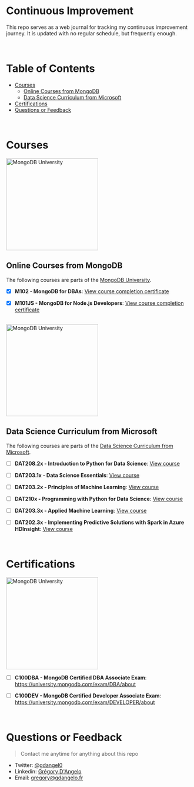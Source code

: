 # Continuous Improvement

This repo serves as a web journal for tracking my continuous improvement journey. It is updated with no regular schedule, but frequently enough.

<br>

# Table of Contents
* [Courses](#courses)
    * [Online Courses from MongoDB](#online-courses-from-mongodb)
    * [Data Science Curriculum from Microsoft](#data-science-curriculum-from-microsoft)
* [Certifications](#certifications)
* [Questions or Feedback](#questions-or-feedback)

<br>

# Courses

<img src="https://webassets.mongodb.com/_com_assets/cms/MongoDB-Logo-5c3a7405a85675366beb3a5ec4c032348c390b3f142f5e6dddf1d78e2df5cb5c.png" alt="MongoDB University" width="250">

## Online Courses from MongoDB

The following courses are parts of the [MongoDB University](https://university.mongodb.com/).

- [X] **M102 - MongoDB for DBAs**: [View course completion certificate](https://university.mongodb.com/course_completion/5262104e9d074bdf9717234206d02ce2)

- [X] **M101JS - MongoDB for Node.js Developers**: [View course completion certificate](http://university.mongodb.com/course_completion/a94e7a0563eb4556a189fb2d209e07be)

<br>

<img src="https://assets.onestore.ms/cdnfiles/onestorerolling-1606-01000/shell/v3/images/logo/microsoft.png" alt="MongoDB University" width="250">

## Data Science Curriculum from Microsoft

The following courses are parts of the [Data Science Curriculum from Microsoft](https://www.edx.org/microsoft-data-science-curriculum).

- [ ] **DAT208.2x - Introduction to Python for Data Science**: [View course](https://www.edx.org/course/introduction-python-data-science-microsoft-dat208x-2)

- [ ] **DAT203.1x - Data Science Essentials**: [View course](https://www.edx.org/course/data-science-essentials-microsoft-dat203-1x)

- [ ] **DAT203.2x - Principles of Machine Learning**: [View course](https://www.edx.org/course/principles-machine-learning-microsoft-dat203-2x)

- [ ] **DAT210x - Programming with Python for Data Science**: [View course](https://www.edx.org/course/programming-python-data-science-microsoft-dat210x)

- [ ] **DAT203.3x - Applied Machine Learning**: [View course](https://www.edx.org/course/applied-machine-learning-microsoft-dat203-3x)

- [ ] **DAT202.3x - Implementing Predictive Solutions with Spark in Azure HDInsight**: [View course](https://www.edx.org/course/implementing-predictive-solutions-spark-microsoft-dat202-3x-0)

<br>

# Certifications

<img src="https://webassets.mongodb.com/_com_assets/cms/MongoDB-Logo-5c3a7405a85675366beb3a5ec4c032348c390b3f142f5e6dddf1d78e2df5cb5c.png" alt="MongoDB University" width="250">

- [ ] **C100DBA - MongoDB Certified DBA Associate Exam**: https://university.mongodb.com/exam/DBA/about

- [ ] **C100DEV - MongoDB Certified Developer Associate Exam**: https://university.mongodb.com/exam/DEVELOPER/about

<br>

# Questions or Feedback
> Contact me anytime for anything about this repo

* Twitter: [@gdangel0](https://twitter.com/gdangel0)
* Linkedin: [Grégory D'Angelo](https://www.linkedin.com/in/gregorydangelo)
* Email: gregory@gdangelo.fr
